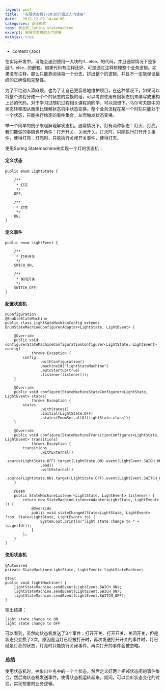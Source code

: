 ```yaml
---
layout: post
title:  "有限状态机(FSM)的介绍及入门使用"
date:   2018-12-02 14:44:00
categories: 设计模式
tags: 状态机,Spring statemachine
excerpt: 有限状态机的入门使用
mathjax: true
---
```


* content
{:toc}

在实际开发中，可能会遇到使用一大块的if...else...的代码，并且通常情况下是多层if...else...的嵌套。如果代码有注释还好，可是通过注释梳理整个业务逻辑。如果没有注释，那么只能靠阅读每一个分支，拼出整个的逻辑，并且不一定能保证最终的正确性和完整性。

为了不给别人添麻烦，也为了让自己更容易地维护项目，在这种情况下，如果可以将整个流程分成一个个的状态的变换的话，可以考虑使用有限状态机来编写或重构上述的代码。对于学习过随机过程相关课程的同学，可以回想下，马尔可夫链中的状态转移图从而类比理解状态机中状态变换。整个业务流程在某一个时刻只能处于一个状态，只能执行给定的事件集合，从而触发状态变换。

举一个简单的例子来理解理解状态机。通常情况下，灯有两种状态：灯灭、灯亮，我们能做的事情也有两件：打开开关、关闭开关。灯灭时，只能执行打开开关事件，使得灯亮；灯亮时，只能执行关闭开关事件，使得灯灭。

使用Spring Statemachine来实现一个灯的状态机：

#### 定义状态

```
public enum LightState {

    /**
     * 灯灭
     */
    OFF,

    /**
     * 灯亮
     */
    ON;
}
```

#### 定义事件

```
public enum LightEvent {

    /**
     * 打开开关
     */
    SWICH_ON,

    /**
     * 关闭开关
     */
    SWITCH_OFF;
}
```

#### 配置状态机

```
@Configuration
@EnableStateMachine
public class LightSateMachineConfig extends EnumStateMachineConfigurerAdapter<LightState, LightEvent> {

    @Override
    public void configure(StateMachineConfigurationConfigurer<LightState, LightEvent> config)
            throws Exception {
        config
                .withConfiguration()
                .machineId("lightStateMachine")
                .autoStartup(true)
                .listener(listener());
    }

    @Override
    public void configure(StateMachineStateConfigurer<LightState, LightEvent> states)
            throws Exception {
        states
                .withStates()
                .initial(LightState.OFF)
                .states(EnumSet.allOf(LightState.class));
    }

    @Override
    public void configure(StateMachineTransitionConfigurer<LightState, LightEvent> transitions)
            throws Exception {
        transitions
                .withExternal()
                .source(LightState.OFF).target(LightState.ON).event(LightEvent.SWICH_ON)
                .and()
                .withExternal()
                .source(LightState.ON).target(LightState.OFF).event(LightEvent.SWITCH_OFF);
    }

    @Bean
    public StateMachineListener<LightState, LightEvent> listener() {
        return new StateMachineListenerAdapter<LightState, LightEvent>() {
            @Override
            public void stateChanged(State<LightState, LightEvent> from, State<LightState, LightEvent> to) {
                System.out.println("light state change to " + to.getId());
            }
        };
    }
}
```

#### 使用状态机

```
@Autowired
private StateMachine<LightState, LightEvent> lightStateMachine;

@Test
public void lightMachine() {
    lightStateMachine.sendEvent(LightEvent.SWICH_ON);
    lightStateMachine.sendEvent(LightEvent.SWICH_ON);
    lightStateMachine.sendEvent(LightEvent.SWITCH_OFF);
}
```

输出结果：

```
light state change to ON
light state change to OFF
```

可以看到，虽然向状态机发送了3个事件：打开开关、打开开关、关闭开关，但是状态只变换了2次，原因是当灯已经被打开时，再次发送打开开关的事件时，灯已经是灯亮的状态，灯亮时只能执行关闭事件，再次打开的事件会被忽略。

### 总结

使用状态机时，抽象出业务中的一个个状态，然后定义好两个相邻状态间的事件集合，然后向状态机发送事件，使得状态机运转起来。期间，可以监听状态变化的过程，实现想要的业务逻辑。